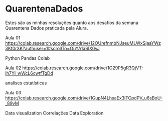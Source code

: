 # QuarentenaDados
Estes são as minhas resoluções quanto aos desafios da semana Quarentena Dados praticada pela Alura. 

Aula 01
https://colab.research.google.com/drive/12OUrefnmbNJseuMLWxSjaaYWz3Kt0rXK?authuser=1#scrollTo=OuYA1aSIX0vJ

Python
Pandas
Colab

Aula 02
https://colab.research.google.com/drive/1O29P5gR3QjVT-Ih7Yl_wWcL6cwtfTgDd

analises estatísticas

Aula 03
https://colab.research.google.com/drive/1GupN4LhsaEx3iTCpdPV_u6sBoU-_89vM

Data visualization
Correlações
Data Exploration


